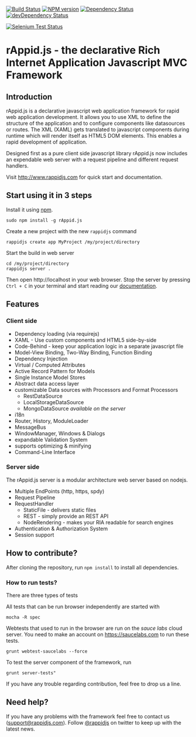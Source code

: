 [![Build Status](https://travis-ci.org/rappid/rAppid.js.png?branch=dev)](https://travis-ci.org/rappid/rAppid.js)
[![NPM version](https://badge.fury.io/js/rAppid.js.png)](http://badge.fury.io/js/rAppid.js)
[![Dependency Status](https://david-dm.org/rappid/rAppid.js.png)](https://david-dm.org/rappid/rAppid.js)
[![devDependency Status](https://david-dm.org/rappid/rAppid.js/dev-status.png)](https://david-dm.org/rappid/rAppid.js#info=devDependencies)

[![Selenium Test Status](https://saucelabs.com/browser-matrix/rappidjs.svg)](https://saucelabs.com/u/rappidjs)


# rAppid.js - the declarative Rich Internet Application Javascript MVC Framework
## Introduction

rAppid.js is a declarative javascript web application framework for rapid web application development. It allows you to use XML to define the structure of the application and to configure components like datasources or routes. The XML (XAML) gets translated to javascript components during runtime which will render itself as HTML5 DOM elements. This enables a rapid development of application.

Designed first as a pure client side javascript library rAppid.js now includes an expendable web server with a request pipeline and different request handlers.

Visit http://www.rappidjs.com for quick start and documentation.

## Start using it in 3 steps

Install it using [npm](https://npmjs.org/).

```
sudo npm install -g rAppid.js
```

Create a new project with the new `rappidjs` command

```
rappidjs create app MyProject /my/project/directory
```

Start the build in web server
```
cd /my/project/directory
rappidjs server .
```

Then open http://localhost in your web browser.
Stop the server by pressing `Ctrl + C` in your terminal and start reading our [documentation](http://wiki.rappidjs.com).


## Features

### Client side

* Dependency loading (via requirejs)
* XAML - Use custom components and HTML5 side-by-side
* Code-Behind - keep your application logic in a separate javascript file
* Model-View Binding, Two-Way Binding, Function Binding
* Dependency Injection
* Virtual / Computed Attributes
* Active Record Pattern for Models
* Single Instance Model Stores
* Abstract data access layer
* customizable Data sources with Processors and Format Processors
    * RestDataSource
    * LocalStorageDataSource
    * MongoDataSource *available on the server*
* i18n
* Router, History, ModuleLoader
* MessageBus
* WindowManager, Windows & Dialogs
* expandable Validation System
* supports optimizing & minifying
* Command-Line Interface

### Server side

The rAppid.js server is a modular architecture web server based on nodejs.

* Multiple EndPoints (http, https, spdy)
* Request Pipeline
* RequestHandler
    * StaticFile - delivers static files
    * REST - simply provide an REST API
    * NodeRendering - makes your RIA readable for search engines
* Authentication & Authorization System
* Session support

## How to contribute?

After cloning the repository, run `npm install` to install all dependencies.

### How to run tests?

There are three types of tests

All tests that can be run browser independently are started with

    mocha -R spec

Webtests that used to run in the browser are run on the *sauce labs* cloud
server. You need to make an account on https://saucelabs.com to run these
tests.

    grunt webtest-saucelabs --force

To test the server component of the framework, run

    grunt server-tests"

If you have any trouble regarding contribution, feel free to drop us a line.

## Need help?

If you have any problems with the framework feel free to contact us (support@rappidjs.com).
Follow [@rappidjs](https://twitter.com/rappidjs) on twitter to keep up with the latest news.
